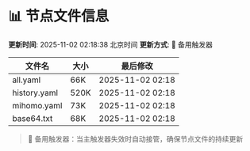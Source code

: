 # 📊 节点文件信息

**更新时间**: 2025-11-02 02:18:38 北京时间
**更新方式**: 🔄 备用触发器

| 文件名 | 大小 | 最后修改 |
|--------|------|----------|
| all.yaml | 66K | 2025-11-02 02:18 |
| history.yaml | 520K | 2025-11-02 02:18 |
| mihomo.yaml | 73K | 2025-11-02 02:18 |
| base64.txt | 68K | 2025-11-02 02:18 |

> 🔄 备用触发器：当主触发器失效时自动接管，确保节点文件的持续更新
